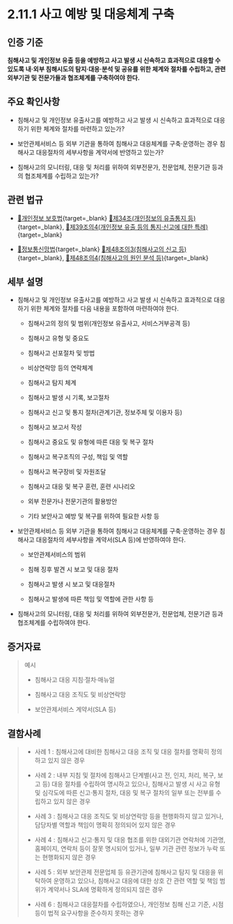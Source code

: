 # 2.11.1 사고 예방 및 대응체계 구축

## 인증 기준

**침해사고 및 개인정보 유출 등을 예방하고 사고 발생 시 신속하고 효과적으로 대응할 수 있도록 내·외부 침해시도의 탐지·대응·분석 및 공유를 위한 체계와 절차를 수립하고, 관련 외부기관 및 전문가들과 협조체계를 구축하여야 한다.**

## 주요 확인사항

- 침해사고 및 개인정보 유출사고를 예방하고 사고 발생 시 신속하고 효과적으로 대응하기 위한 체계와 절차를 마련하고 있는가?

- 보안관제서비스 등 외부 기관을 통하여 침해사고 대응체계를 구축·운영하는 경우 침해사고 대응절차의 세부사항을 계약서에 반영하고 있는가?

- 침해사고의 모니터링, 대응 및 처리를 위하여 외부전문가, 전문업체, 전문기관 등과의 협조체계를 수립하고 있는가?

## 관련 법규

- [🔗개인정보 보호법][개인정보 보호법 제34조]{target=_blank} [🔗제34조(개인정보의 유출통지 등)][개인정보 보호법 제34조 부분]{target=_blank}, [🔗제39조의4(개인정보 유출 등의 통지·신고에 대한 특례)][개인정보 보호법 제39조의4 부분]{target=_blank}

- [🔗정보통신망법][정보통신망법 제48조의3]{target=_blank} [🔗제48조의3(침해사고의 신고 등)][정보통신망법 제48조의3 부분]{target=_blank}, [🔗제48조의4(침해사고의 원인 분석 등)][정보통신망법 제48조의4 부분]{target=_blank}

## 세부 설명

- 침해사고 및 개인정보 유출사고를 예방하고 사고 발생 시 신속하고 효과적으로 대응하기 위한 체계와 절차를 다음 내용을 포함하여 마련하여야 한다.

    - 침해사고의 정의 및 범위(개인정보 유출사고, 서비스거부공격 등)

    - 침해사고 유형 및 중요도

    - 침해사고 선포절차 및 방법

    - 비상연락망 등의 연락체계

    - 침해사고 탐지 체계

    - 침해사고 발생 시 기록, 보고절차

    - 침해사고 신고 및 통지 절차(관계기관, 정보주체 및 이용자 등)

    - 침해사고 보고서 작성

    - 침해사고 중요도 및 유형에 따른 대응 및 복구 절차

    - 침해사고 복구조직의 구성, 책임 및 역할

    - 침해사고 복구장비 및 자원조달

    - 침해사고 대응 및 복구 훈련, 훈련 시나리오

    - 외부 전문가나 전문기관의 활용방안

    - 기타 보안사고 예방 및 복구를 위하여 필요한 사항 등

- 보안관제서비스 등 외부 기관을 통하여 침해사고 대응체계를 구축·운영하는 경우 침해사고 대응절차의 세부사항을 계약서(SLA 등)에 반영하여야 한다.

    - 보안관제서비스의 범위

    - 침해 징후 발견 시 보고 및 대응 절차

    - 침해사고 발생 시 보고 및 대응절차

    - 침해사고 발생에 따른 책임 및 역할에 관한 사항 등

- 침해사고의 모니터링, 대응 및 처리를 위하여 외부전문가, 전문업체, 전문기관 등과 협조체계를 수립하여야 한다.

## 증거자료

> 예시
>
> - 침해사고 대응 지침·절차·매뉴얼
>
> - 침해사고 대응 조직도 및 비상연락망
>
> - 보안관제서비스 계약서(SLA 등)

## 결함사례

> - 사례 1 : 침해사고에 대비한 침해사고 대응 조직 및 대응 절차를 명확히 정의하고 있지 않은 경우
>
> - 사례 2 : 내부 지침 및 절차에 침해사고 단계별(사고 전, 인지, 처리, 복구, 보고 등) 대응 절차를 수립하여 명시하고 있으나, 침해사고 발생 시 사고 유형 및 심각도에 따른 신고·통지 절차, 대응 및 복구 절차의 일부 또는 전부를 수립하고 있지 않은 경우
>
> - 사례 3 : 침해사고 대응 조직도 및 비상연락망 등을 현행화하지 않고 있거나, 담당자별 역할과 책임이 명확히 정의되어 있지 않은 경우
>
> - 사례 4 : 침해사고 신고·통지 및 대응 협조를 위한 대외기관 연락처에 기관명, 홈페이지, 연락처 등이 잘못 명시되어 있거나, 일부 기관 관련 정보가 누락 또는 현행화되지 않은 경우
>
> - 사례 5 : 외부 보안관제 전문업체 등 유관기관에 침해사고 탐지 및 대응을 위탁하여 운영하고 있으나, 침해사고 대응에 대한 상호 간 관련 역할 및 책임 범위가 계약서나 SLA에 명확하게 정의되지 않은 경우
>
> - 사례 6 : 침해사고 대응절차를 수립하였으나, 개인정보 침해 신고 기준, 시점 등이 법적 요구사항을 준수하지 못하는 경우

[정보통신망법 제48조의3]: https://www.law.go.kr/법령/정보통신망이용촉진및정보보호등에관한법률/(20240123,20069,20240123)/제48조의3 "정보통신망법 제48조의3"
[정보통신망법 제48조의3 부분]: https://www.law.go.kr/법령/정보통신망이용촉진및정보보호등에관한법률/제48조의3 "정보통신망법 제48조의3 부분"
[정보통신망법 제48조의4 부분]: https://www.law.go.kr/법령/정보통신망이용촉진및정보보호등에관한법률/제48조의4 "정보통신망법 제48조의4 부분"

[개인정보 보호법 제34조]: https://www.law.go.kr/법령/개인정보보호법/(20240315,19234,20230314)/제34조 "개인정보 보호법 제34조"
[개인정보 보호법 제34조 부분]: https://www.law.go.kr/법령/개인정보보호법/제34조 "개인정보 보호법 제34조 부분"
[개인정보 보호법 제39조의4 부분]: https://www.law.go.kr/법령/개인정보보호법/제39조의4 "개인정보 보호법 제39조의4 부분"
